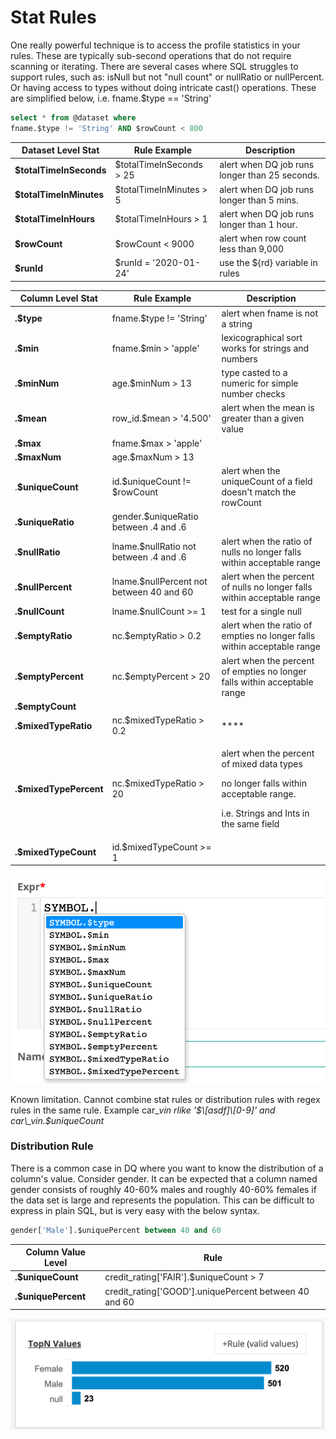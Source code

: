 # Stat Rules

One really powerful technique is to access the profile statistics in your rules. These are typically sub-second operations that do not require scanning or iterating. There are several cases where SQL struggles to support rules, such as: isNull but not "null count" or nullRatio or nullPercent. Or having access to types without doing intricate cast() operations. These are simplified below, i.e. fname.$type == 'String'

```sql
select * from @dataset where 
fname.$type != 'String' AND $rowCount < 800
```

| Dataset Level Stat      | Rule Example             | Description                                    |
| ----------------------- | ------------------------ | ---------------------------------------------- |
| **$totalTimeInSeconds** | $totalTimeInSeconds > 25 | alert when DQ job runs longer than 25 seconds. |
| **$totalTimeInMinutes** | $totalTimeInMinutes > 5  | alert when DQ job runs longer than 5 mins.     |
| **$totalTimeInHours**   | $totalTimeInHours > 1    | alert when DQ job runs longer than 1 hour.     |
| **$rowCount**           | $rowCount < 9000         | alert when row count less than 9,000           |
| **$runId**              | $runId = '2020-01-24'    | use the ${rd} variable in rules                |

| Column Level Stat      | Rule Example                             | Description                                                                                                                                    |
| ---------------------- | ---------------------------------------- | ---------------------------------------------------------------------------------------------------------------------------------------------- |
| **.$type**             | fname.$type != 'String'                  | alert when fname is not a string                                                                                                               |
| **.$min**              | fname.$min > 'apple'                     | lexicographical sort works for strings and numbers                                                                                             |
| **.$minNum**           | age.$minNum > 13                         | type casted to a numeric for simple number checks                                                                                              |
| **.$mean**             | row\_id.$mean > '4.500'                  | alert when the mean is greater than a given value                                                                                              |
| **.$max**              | fname.$max > 'apple'                     |                                                                                                                                                |
| **.$maxNum**           | age.$maxNum > 13                         |                                                                                                                                                |
| .**$uniqueCount**      | id.$uniqueCount != $rowCount             | alert when the uniqueCount of a field doesn't match the rowCount                                                                               |
| **.$uniqueRatio**      | gender.$uniqueRatio between .4 and .6    |                                                                                                                                                |
| **.$nullRatio**        | lname.$nullRatio not between .4 and .6   | alert when the ratio of nulls no longer falls within acceptable range                                                                          |
| **.$nullPercent**      | lname.$nullPercent not between 40 and 60 | alert when the percent of nulls no longer falls within acceptable range                                                                        |
| **.$nullCount**        | lname.$nullCount >= 1                    | test for a single null                                                                                                                         |
| **.$emptyRatio**       | nc.$emptyRatio > 0.2                     | alert when the ratio of empties no longer falls within acceptable range                                                                        |
| **.$emptyPercent**     | nc.$emptyPercent > 20                    | alert when the percent of empties no longer falls within acceptable range                                                                      |
| **.$emptyCount**       |                                          |                                                                                                                                                |
| **.$mixedTypeRatio**   | nc.$mixedTypeRatio > 0.2                 | \*\*\*\*                                                                                                                                       |
| **.$mixedTypePercent** | nc.$mixedTypeRatio > 20                  | <p>alert when the percent of mixed data types</p><p>no longer falls within acceptable range.</p><p>i.e. Strings and Ints in the same field</p> |
| **.$mixedTypeCount**   | id.$mixedTypeCount >= 1                  |                                                                                                                                                |

![](../../../../.gitbook/assets/colStatRules.png)

Known limitation. Cannot combine stat rules or distribution rules with regex rules in the same rule. Example car\__vin rlike '$\[asdf]\[0-9]' and car\_vin.$uniqueCount_

### Distribution Rule

There is a common case in DQ where you want to know the distribution of a column's value. Consider gender. It can be expected that a column named gender consists of roughly 40-60% males and roughly 40-60% females if the data set is large and represents the population. This can be difficult to express in plain SQL, but is very easy with the below syntax.

```sql
gender['Male'].$uniquePercent between 40 and 60
```

| Column Value Level  | Rule                                                    |
| ------------------- | ------------------------------------------------------- |
| **.$uniqueCount**   | credit\_rating\['FAIR'].$uniqueCount > 7                |
| **.$uniquePercent** | credit\_rating\['GOOD'].uniquePercent between 40 and 60 |

![](<../../../../.gitbook/assets/Screen Shot 2021-05-10 at 2.24.51 PM.png>)

###
